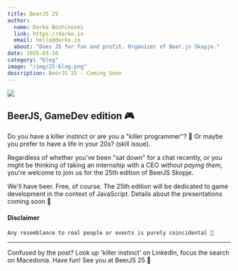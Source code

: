 ```yaml
---
title: BeerJS 25
author:
  name: Darko Bozhinoski
  link: https://darko.io
  email: hello@darko.io
  about: "Does JS for fun and profit. Organizer of Beer.js Skopje."
date: 2025-03-10
category: "blog"
image: "/img/25-blog.png"
description: BeerJS 25 - Coming Soon
---
```


![](/img/25-blog.png)

## BeerJS, GameDev edition 🎮

Do you have a killer instinct or are you a "killer programmer"? 🤔
Or maybe you prefer to have a life in your 20s? (skill issue).

Regardless of whether you've been "sat down" for a chat recently, or you might be thinking of taking an internship with a CEO _without paying them_, you're welcome to join us for the 25th edition of BeerJS Skopje.

We'll have beer. Free, of course. The 25th edition will be dedicated to game development in the context of JavaScript. Details about the presentations coming soon 🍻

#### Disclaimer

```
Any resemblance to real people or events is purely coincidental 🤭
```

---

Confused by the post? Look up 'killer instinct' on LinkedIn, focus the search on Macedonia. Have fun! See you at BeerJS 25 🍻
